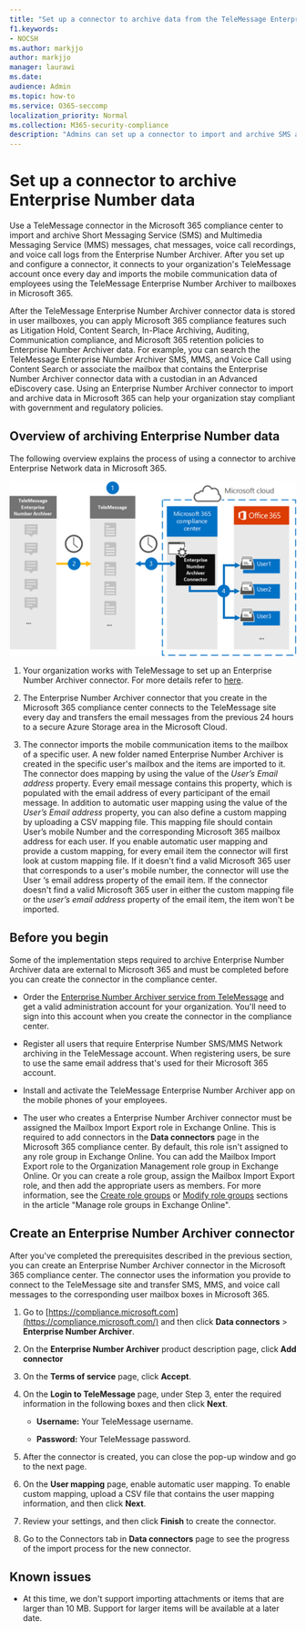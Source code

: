 ```yaml
---
title: "Set up a connector to archive data from the TeleMessage Enterprise Number Archiver"
f1.keywords:
- NOCSH
ms.author: markjjo
author: markjjo
manager: laurawi
ms.date: 
audience: Admin
ms.topic: how-to
ms.service: O365-seccomp
localization_priority: Normal
ms.collection: M365-security-compliance
description: "Admins can set up a connector to import and archive SMS and MMS data from TeleMessage Enterprise Number Archiver. This lets you archive data from third-party data sources in Microsoft 365 so you can use compliance features such as legal hold, content search, and retention policies to manage your organization's third-party data."
---
```


# Set up a connector to archive Enterprise Number data

Use a TeleMessage connector in the Microsoft 365 compliance center to import and archive Short Messaging Service (SMS) and Multimedia Messaging Service (MMS) messages, chat messages, voice call recordings, and voice call logs from the Enterprise Number Archiver. After you set up and configure a connector, it connects to your organization's TeleMessage account once every day and imports the mobile communication data of employees using the TeleMessage Enterprise Number Archiver to mailboxes in Microsoft 365.

After the TeleMessage Enterprise Number Archiver connector data is stored in user mailboxes, you can apply Microsoft 365 compliance features such as Litigation Hold, Content Search, In-Place Archiving, Auditing, Communication compliance, and Microsoft 365 retention policies to Enterprise Number Archiver data. For example, you can search the TeleMessage Enterprise Number Archiver SMS, MMS, and Voice Call using Content Search or associate the mailbox that contains the Enterprise Number Archiver connector data with a custodian in an Advanced eDiscovery case. Using an Enterprise Number Archiver connector to import and archive data in Microsoft 365 can help your organization stay compliant with government and regulatory policies.

## Overview of archiving Enterprise Number data

The following overview explains the process of using a connector to archive Enterprise Network data in Microsoft 365.

![Enterprise Number archiving workflow](../media/EnterpriseNumberConnectorWorkflow.png)

1. Your organization works with TeleMessage to set up an Enterprise Number Archiver connector. For more details refer to [here](https://www.telemessage.com/office365-activation-for-enterprise-number-archiver/).

2. The Enterprise Number Archiver connector that you create in the Microsoft 365 compliance center connects to the TeleMessage site every day and transfers the email messages from the previous 24 hours to a secure Azure Storage area in the Microsoft Cloud.

3. The connector imports the mobile communication items to the mailbox of a specific user. A new folder named Enterprise Number Archiver is created in the specific user's mailbox and the items are imported to it. The connector does mapping by using the value of the *User’s Email address* property. Every email message contains this property, which is populated with the email address of every participant of the email message. In addition to automatic user mapping using the value of the *User’s Email address* property, you can also define a custom mapping by uploading a CSV mapping file. This mapping file should contain User’s mobile Number and the corresponding Microsoft 365 mailbox address for each user. If you enable automatic user mapping and provide a custom mapping, for every email item the connector will first look at custom mapping file. If it doesn't find a valid Microsoft 365 user that corresponds to a user's mobile number, the connector will use the User ‘s email address property of the email item. If the connector doesn't find a valid Microsoft 365 user in either the custom mapping file or the *user’s email address* property of the email item, the item won't be imported.

## Before you begin

Some of the implementation steps required to archive Enterprise Number Archiver data are external to Microsoft 365 and must be completed before you can create the connector in the compliance center.

- Order the [Enterprise Number Archiver service from TeleMessage](https://www.telemessage.com/mobile-archiver/order-mobile-archiver-for-o365) and get a valid administration account for your organization. You'll need to sign into this account when you create the connector in the compliance center.

- Register all users that require Enterprise Number SMS/MMS Network archiving in the TeleMessage account. When registering users, be sure to use the same email address that's used for their Microsoft 365 account.

- Install and activate the TeleMessage Enterprise Number Archiver app on the mobile phones of your employees.

- The user who creates a Enterprise Number Archiver connector must be assigned the Mailbox Import Export role in Exchange Online. This is required to add connectors in the **Data connectors** page in the Microsoft 365 compliance center. By default, this role isn't assigned to any role group in Exchange Online. You can add the Mailbox Import Export role to the Organization Management role group in Exchange Online. Or you can create a role group, assign the Mailbox Import Export role, and then add the appropriate users as members. For more information, see the [Create role groups](/Exchange/permissions-exo/role-groups#create-role-groups) or [Modify role groups](/Exchange/permissions-exo/role-groups#modify-role-groups) sections in the article "Manage role groups in Exchange Online".

## Create an Enterprise Number Archiver connector

After you've completed the prerequisites described in the previous section, you can create an Enterprise Number Archiver connector in the Microsoft 365 compliance center. The connector uses the information you provide to connect to the TeleMessage site and transfer SMS, MMS, and voice call messages to the corresponding user mailbox boxes in Microsoft 365.

1. Go to [https://compliance.microsoft.com](https://compliance.microsoft.com/) and then click **Data connectors** \> **Enterprise Number Archiver**.

2. On the **Enterprise Number Archiver** product description page, click **Add connector**

3. On the **Terms of service** page, click **Accept**.

4. On the **Login to TeleMessage** page, under Step 3, enter the required information in the following boxes and then click **Next**.

   - **Username:** Your TeleMessage username.

   - **Password:** Your TeleMessage password.

5. After the connector is created, you can close the pop-up window and go to the next page.

6. On the **User mapping** page, enable automatic user mapping. To enable custom mapping, upload a CSV file that contains the user mapping information, and then click **Next**.

7. Review your settings, and then click **Finish** to create the connector.

8. Go to the Connectors tab in **Data connectors** page to see the progress of the import process for the new connector.

## Known issues

- At this time, we don't support importing attachments or items that are larger than 10 MB. Support for larger items will be available at a later date.